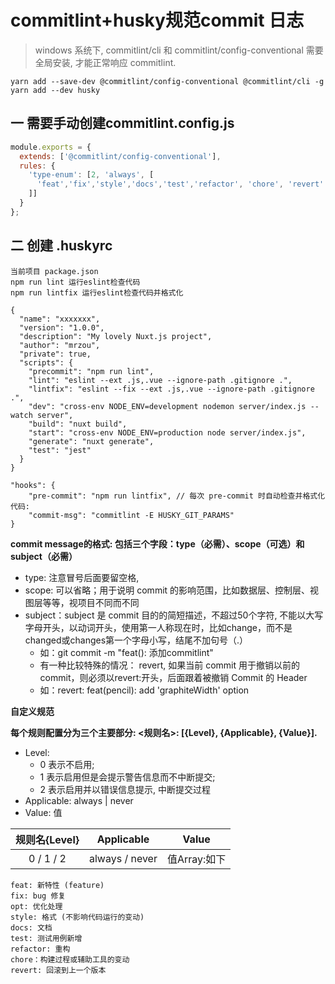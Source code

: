 # commitlint+husky规范commit 日志

> windows 系统下, commitlint/cli 和 commitlint/config-conventional 需要全局安装, 才能正常响应 commitlint.
```
yarn add --save-dev @commitlint/config-conventional @commitlint/cli -g
yarn add --dev husky
```
## 一 需要手动创建commitlint.config.js
```javascript
module.exports = {
  extends: ['@commitlint/config-conventional'],
  rules: {
    'type-enum': [2, 'always', [
      'feat','fix','style','docs','test','refactor', 'chore', 'revert'
    ]]
  }
};
```
## 二 创建 .huskyrc
```
当前项目 package.json
npm run lint 运行eslint检查代码
npm run lintfix 运行eslint检查代码并格式化

{
  "name": "xxxxxxx",
  "version": "1.0.0",
  "description": "My lovely Nuxt.js project",
  "author": "mrzou",
  "private": true,
  "scripts": {
    "precommit": "npm run lint",
    "lint": "eslint --ext .js,.vue --ignore-path .gitignore .",
    "lintfix": "eslint --fix --ext .js,.vue --ignore-path .gitignore .",
    "dev": "cross-env NODE_ENV=development nodemon server/index.js --watch server",
    "build": "nuxt build",
    "start": "cross-env NODE_ENV=production node server/index.js",
    "generate": "nuxt generate",
    "test": "jest"
  }
}

```

```
"hooks": {
    "pre-commit": "npm run lintfix", // 每次 pre-commit 时自动检查并格式化代码:
    "commit-msg": "commitlint -E HUSKY_GIT_PARAMS"
}
```

  **commit message的格式: 包括三个字段：type（必需）、scope（可选）和subject（必需）**
 - type: 注意冒号后面要留空格,
 - scope: 可以省略；用于说明 commit 的影响范围，比如数据层、控制层、视图层等等，视项目不同而不同
 - subject：subject 是 commit 目的的简短描述，不超过50个字符, 不能以大写字母开头，以动词开头，使用第一人称现在时，比如change，而不是changed或changes第一个字母小写，结尾不加句号（.）
    - 如：git commit -m "feat(): 添加commitlint"
   * 有一种比较特殊的情况： revert, 如果当前 commit 用于撤销以前的 commit，则必须以revert:开头，后面跟着被撤销 Commit 的 Header
    - 如：revert: feat(pencil): add 'graphiteWidth' option

 **自定义规范**

 **每个规则配置分为三个主要部分: <规则名>: [{Level}, {Applicable}, {Value}].**
 * Level:
    * 0 表示不启用;
    * 1 表示启用但是会提示警告信息而不中断提交;
    * 2 表示启用并以错误信息提示, 中断提交过程
 * Applicable: always | never
 * Value: 值

| 规则名{Level} |    Applicable   |    Value    |
| :----------: | :-------------: | :---------: |
|  0 / 1 / 2   |  always / never | 值Array:如下 |

    feat: 新特性 (feature)
    fix: bug 修复
    opt: 优化处理
    style: 格式 (不影响代码运行的变动)
    docs: 文档
    test: 测试用例新增
    refactor: 重构
    chore：构建过程或辅助工具的变动
    revert: 回滚到上一个版本